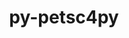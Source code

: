 ---
title: "py-petsc4py"
layout: cache
categories: [package, develop-2024-08-04]
meta: {"versions": ["3.21.3"], "compilers": ["cce@=15.0.1", "gcc@=11.4.0", "gcc@=9.4.0", "oneapi@=2024.2.0"], "oss": ["rhel8", "ubuntu20.04", "ubuntu22.04"], "platforms": ["linux"], "targets": ["neoverse_v1", "neoverse_v2", "ppc64le", "x86_64_v3", "zen4"], "stacks": ["e4s-cray-rhel", "e4s-neoverse-v2", "e4s-neoverse_v1", "e4s-oneapi", "e4s-power", "root"], "num_specs": 6, "num_specs_by_stack": {"e4s-cray-rhel": 1, "root": 6, "e4s-power": 1, "e4s-neoverse_v1": 1, "e4s-neoverse-v2": 1, "e4s-oneapi": 1}}
spec_details: [{"hash": "iab77kcnujcq5uliazcnaohw4fj7usyr", "compiler": "cce@=15.0.1", "versions": ["3.21.3"], "os": "rhel8", "platform": "linux", "target": "zen4", "variants": ["build_system=python_pip", "+mpi"], "stacks": ["e4s-cray-rhel", "root"], "size": "-", "tarball": "https://binaries.spack.io/releases/develop-2024-08-04/build_cache/linux-rhel8-zen4/cce-15.0.1/py-petsc4py-3.21.3/linux-rhel8-zen4-cce-15.0.1-py-petsc4py-3.21.3-iab77kcnujcq5uliazcnaohw4fj7usyr.spack"}, {"hash": "obacocr5qh2hndtxyfyaqp72dkozqgv5", "compiler": "gcc@=9.4.0", "versions": ["3.21.3"], "os": "ubuntu20.04", "platform": "linux", "target": "ppc64le", "variants": ["build_system=python_pip", "+mpi"], "stacks": ["e4s-power", "root"], "size": "-", "tarball": "https://binaries.spack.io/releases/develop-2024-08-04/build_cache/linux-ubuntu20.04-ppc64le/gcc-9.4.0/py-petsc4py-3.21.3/linux-ubuntu20.04-ppc64le-gcc-9.4.0-py-petsc4py-3.21.3-obacocr5qh2hndtxyfyaqp72dkozqgv5.spack"}, {"hash": "hucy7gp73ld42f2ta4fporz4u5r6zs5a", "compiler": "gcc@=11.4.0", "versions": ["3.21.3"], "os": "ubuntu22.04", "platform": "linux", "target": "neoverse_v1", "variants": ["build_system=python_pip", "+mpi"], "stacks": ["root", "e4s-neoverse_v1"], "size": "-", "tarball": "https://binaries.spack.io/releases/develop-2024-08-04/build_cache/linux-ubuntu22.04-neoverse_v1/gcc-11.4.0/py-petsc4py-3.21.3/linux-ubuntu22.04-neoverse_v1-gcc-11.4.0-py-petsc4py-3.21.3-hucy7gp73ld42f2ta4fporz4u5r6zs5a.spack"}, {"hash": "2xth7jtm7wju6gd44nz7yjvth6cv5xr5", "compiler": "gcc@=11.4.0", "versions": ["3.21.3"], "os": "ubuntu22.04", "platform": "linux", "target": "neoverse_v2", "variants": ["build_system=python_pip", "+mpi"], "stacks": ["e4s-neoverse-v2", "root"], "size": "-", "tarball": "https://binaries.spack.io/releases/develop-2024-08-04/build_cache/linux-ubuntu22.04-neoverse_v2/gcc-11.4.0/py-petsc4py-3.21.3/linux-ubuntu22.04-neoverse_v2-gcc-11.4.0-py-petsc4py-3.21.3-2xth7jtm7wju6gd44nz7yjvth6cv5xr5.spack"}, {"hash": "kwxvbicdmamc52n3l4dgj7k2pcewcalw", "compiler": "gcc@=11.4.0", "versions": ["3.21.3"], "os": "ubuntu22.04", "platform": "linux", "target": "x86_64_v3", "variants": ["build_system=python_pip", "+mpi"], "stacks": ["root"], "size": "-", "tarball": "https://binaries.spack.io/releases/develop-2024-08-04/build_cache/linux-ubuntu22.04-x86_64_v3/gcc-11.4.0/py-petsc4py-3.21.3/linux-ubuntu22.04-x86_64_v3-gcc-11.4.0-py-petsc4py-3.21.3-kwxvbicdmamc52n3l4dgj7k2pcewcalw.spack"}, {"hash": "xk5jev2pk24bij2ncpqbipdegbncngxx", "compiler": "oneapi@=2024.2.0", "versions": ["3.21.3"], "os": "ubuntu22.04", "platform": "linux", "target": "x86_64_v3", "variants": ["build_system=python_pip", "+mpi"], "stacks": ["root", "e4s-oneapi"], "size": "-", "tarball": "https://binaries.spack.io/releases/develop-2024-08-04/build_cache/linux-ubuntu22.04-x86_64_v3/oneapi-2024.2.0/py-petsc4py-3.21.3/linux-ubuntu22.04-x86_64_v3-oneapi-2024.2.0-py-petsc4py-3.21.3-xk5jev2pk24bij2ncpqbipdegbncngxx.spack"}]
---